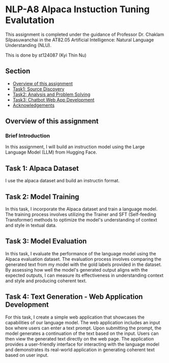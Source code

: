 # NLP-A8 Alpaca Instuction Tuning Evalutation

This assignment is completed under the guidance of Professor Dr. Chaklam Silpasuwanchai in the AT82.05 Artificial Intelligence: Natural Language Understanding (NLU).

This is done by st124087 (Kyi Thin Nu)

## Section
- [Overview of this assignment](#overview-of-this-assignment)
- [ Task1: Source Discovery ](#task-1-source-discovery)
- [ Task2: Analysis and Problem Solving](#task-2-analysis-and-problem-solving)
- [ Task3: Chatbot Web App Development ](#task-3-chatbot-development---web-application-development)
- [Acknowledgements](#acknowledgments)

## Overview of this assignment

### Brief Introduction
In this assignment, I will  build an instruction model using the Large Language Model (LLM)
from Hugging Face.

## Task 1:  Alpaca Dataset
I use the alpaca dataset and build an instructin format.

## Task 2: Model Training
In this task, I incorporate the Alpaca dataset and train a language model. The training process involves utilizing the Trainer and SFT (Self-feeding Transformer) methods to optimize the model's understanding of context and style in textual data.

## Task 3: Model Evaluation
In this task, I evaluate the performance of the language model using the Alpaca evaluation dataset. The evaluation process involves comparing the generated text from my model with the gold labels provided in the dataset. By assessing how well the model's generated output aligns with the expected outputs, I can measure its effectiveness in understanding context and style and producing coherent text.

## Task 4: Text Generation - Web Application Development 
For this task, I create a simple web application that showcases the capabilities of our language model. The web application includes an input box where users can enter a text prompt. Upon submitting the prompt, the model generates a continuation of the text based on the input. Users can then view the generated text directly on the web page. The application provides a user-friendly interface for interacting with the language model and demonstrates its real-world application in generating coherent text based on user input.